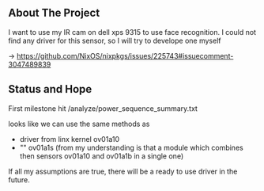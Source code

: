 
<!-- ABOUT THE PROJECT -->
## About The Project

I want to use my IR cam on dell xps 9315 to use face recognition.
I could not find any driver for this sensor, so I will try to develope one myself

-> https://github.com/NixOS/nixpkgs/issues/225743#issuecomment-3047489839


## Status and Hope 
First milestone hit /analyze/power_sequence_summary.txt

looks like we can use the same methods as 
- driver from linx kernel ov01a10
- "" ov01a1s (from my understanding is that a module which combines then sensors ov01a10 and ov01a1b in a single one)

If all my assumptions are true, there will be a ready to use driver in the future.
